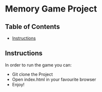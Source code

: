 # Memory Game Project

## Table of Contents

* [Instructions](#instructions)

## Instructions

In order to run the game you can:
* Git clone the Project
* Open index.html in your favourite browser
* Enjoy!
